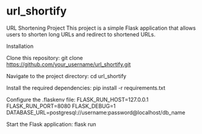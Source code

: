 # url_shortify

URL Shortening Project
This project is a simple Flask application that allows users to shorten long URLs and redirect to shortened URLs.

Installation

Clone this repository:
git clone https://github.com/your_username/url_shortify.git

Navigate to the project directory:
cd url_shortify

Install the required dependencies:
pip install -r requirements.txt

Configure the .flaskenv file:
FLASK_RUN_HOST=127.0.0.1
FLASK_RUN_PORT=8080
FLASK_DEBUG=1
DATABASE_URL=postgresql://username:password@localhost/db_name

Start the Flask application:
flask run
